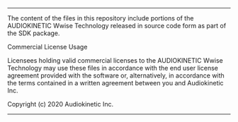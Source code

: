 ********************************************************************************
The content of the files in this repository include portions of the AUDIOKINETIC
Wwise Technology released in source code form as part of the SDK package.

Commercial License Usage

Licensees holding valid commercial licenses to the AUDIOKINETIC Wwise Technology
may use these files in accordance with the end user license agreement provided
with the software or, alternatively, in accordance with the terms contained in a
written agreement between you and Audiokinetic Inc.

Copyright (c) 2020 Audiokinetic Inc.
********************************************************************************
